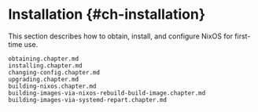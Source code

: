 # Installation {#ch-installation}

This section describes how to obtain, install, and configure NixOS for first-time use.

```{=include=} chapters
obtaining.chapter.md
installing.chapter.md
changing-config.chapter.md
upgrading.chapter.md
building-nixos.chapter.md
building-images-via-nixos-rebuild-build-image.chapter.md
building-images-via-systemd-repart.chapter.md
```
